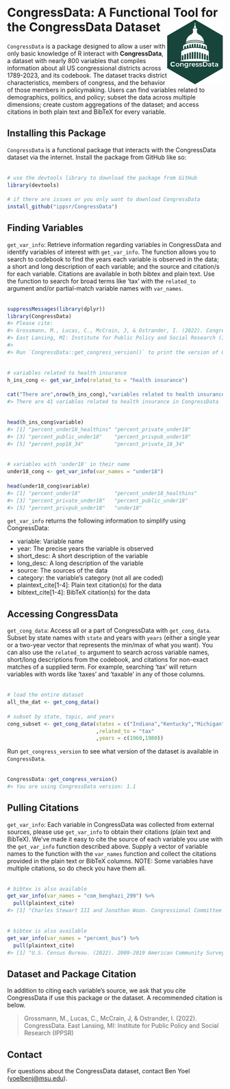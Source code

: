 
<!-- README.md is generated from README.Rmd. Please edit that file -->

# CongressData: A Functional Tool for the CongressData Dataset<img src="figures/CongressData.png" height="150" align="right"/>

`CongressData` is a package designed to allow a user with only basic
knowledge of R interact with **CongressData**, a dataset with nearly 800
variables that compiles information about all US congressional districts
across 1789-2023, and its codebook. The dataset tracks district
characteristics, members of congress, and the behavior of those members
in policymaking. Users can find variables related to demographics,
politics, and policy; subset the data across multiple dimensions; create
custom aggregations of the dataset; and access citations in both plain
text and BibTeX for every variable.

## Installing this Package

`CongressData` is a functional package that interacts with the
CongressData dataset via the internet. Install the package from GitHub
like so:

``` r

# use the devtools library to download the package from GitHub
library(devtools)

# if there are issues or you only want to download CongressData
install_github("ippsr/CongressData")
```

## Finding Variables

`get_var_info`: Retrieve information regarding variables in CongressData
and identify variables of interest with `get_var_info`. The function
allows you to search to codebook to find the years each variable is
observed in the data; a short and long description of each variable; and
the source and citation/s for each variable. Citations are available in
both bibtex and plain text. Use the function to search for broad terms
like ‘tax’ with the `related_to` argument and/or partial-match variable
names with `var_names`.

``` r

suppressMessages(library(dplyr))
library(CongressData)
#> Please cite:
#> Grossmann, M., Lucas, C., McCrain, J, & Ostrander, I. (2022). CongressData.
#> East Lansing, MI: Institute for Public Policy and Social Research (IPPSR).
#> 
#> Run `CongressData::get_congress_version()` to print the version of CongressData the package is using.
```

``` r

# variables related to health insurance
h_ins_cong <- get_var_info(related_to = "health insurance")

cat("There are",nrow(h_ins_cong),"variables related to health insurance in CongressData")
#> There are 41 variables related to health insurance in CongressData
```

``` r

head(h_ins_cong$variable)
#> [1] "percent_under18_healthins" "percent_private_under18"  
#> [3] "percent_public_under18"    "percent_privpub_under18"  
#> [5] "percent_pop18_34"          "percent_private_18_34"
```

``` r

# variables with 'under18' in their name
under18_cong <- get_var_info(var_names = "under18")

head(under18_cong$variable)
#> [1] "percent_under18"           "percent_under18_healthins"
#> [3] "percent_private_under18"   "percent_public_under18"   
#> [5] "percent_privpub_under18"   "under18"
```

`get_var_info` returns the following information to simplify using
CongressData:

- variable: Variable name
- year: The precise years the variable is observed
- short_desc: A short description of the variable
- long_desc: A long description of the variable
- source: The sources of the data
- category: the variable’s category (not all are coded)
- plaintext_cite\[1-4\]: Plain text citation(s) for the data
- bibtext_cite\[1-4\]: BibTeX citation(s) for the data

## Accessing CongressData

`get_cong_data`: Access all or a part of CongressData with
`get_cong_data`. Subset by state names with `state` and years with
`years` (either a single year or a two-year vector that represents the
min/max of what you want). You can also use the `related_to` argument to
search across variable names, short/long descriptions from the codebook,
and citations for non-exact matches of a supplied term. For example,
searching ‘tax’ will return variables with words like ‘taxes’ and
‘taxable’ in any of those columns.

``` r

# load the entire dataset
all_the_dat <- get_cong_data()

# subset by state, topic, and years
cong_subset <- get_cong_data(states = c("Indiana","Kentucky","Michigan")
                             ,related_to = "tax"
                             ,years = c(1960,1980))
```

Run `get_congress_version` to see what version of the dataset is
available in `CongressData`.

``` r

CongressData::get_congress_version()
#> You are using CongressData version: 1.1
```

## Pulling Citations

`get_var_info`: Each variable in CongressData was collected from
external sources, please use `get_var_info` to obtain their citations
(plain text and BibTeX). We’ve made it easy to cite the source of each
variable you use with the `get_var_info` function described above.
Supply a vector of variable names to the function with the `var_names`
function and collect the citations provided in the plain text or BibTeX
columns. NOTE: Some variables have multiple citations, so do check you
have them all.

``` r

# bibtex is also available
get_var_info(var_names = "com_benghazi_299") %>%
  pull(plaintext_cite)
#> [1] "Charles Stewart III and Jonathan Woon. Congressional Committee Assignments, 103rd to 114th Congresses, 1993--2017: House of Representatives, 2017.\n"
```

``` r

# bibtex is also available
get_var_info(var_names = "percent_bus") %>%
  pull(plaintext_cite)
#> [1] "U.S. Census Bureau. (2022). 2009-2019 American Community Survey 1-year Estimates. Retrieved from the Census Bureau Data API."
```

## Dataset and Package Citation

In addition to citing each variable’s source, we ask that you cite
CongressData if use this package or the dataset. A recommended citation
is below.

> Grossmann, M., Lucas, C., McCrain, J, & Ostrander, I. (2022).
> CongressData. East Lansing, MI: Institute for Public Policy and Social
> Research (IPPSR)

## Contact

For questions about the CongressData dataset, contact Ben Yoel
(<yoelbenj@msu.edu>).
